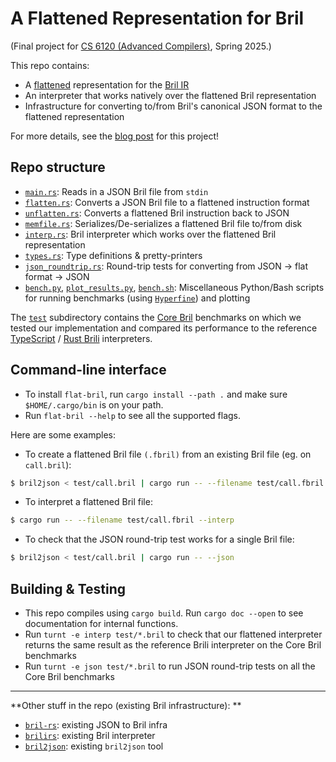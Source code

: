 # A Flattened Representation for Bril

(Final project for [CS 6120 (Advanced Compilers)](https://www.cs.cornell.edu/courses/cs6120/2025sp/https://www.cs.cornell.edu/courses/cs6120/2025sp/), Spring 2025.)

This repo contains: 
- A [flattened](https://www.cs.cornell.edu/~asampson/blog/flattening.html) representation for the [Bril IR](https://capra.cs.cornell.edu/bril/)
- An interpreter that works natively over the flattened Bril representation
- Infrastructure for converting to/from Bril's canonical JSON format to the flattened representation

For more details, see the [blog post](https://www.cs.cornell.edu/courses/cs6120/2025sp/blog/flat-bril/) for this project!

## Repo structure
- [`main.rs`](./src/main.rs): Reads in a JSON Bril file from `stdin`
- [`flatten.rs`](./src/flatten.rs): Converts a JSON Bril file to a flattened instruction format 
- [`unflatten.rs`](./src/unflatten.rs): Converts a flattened Bril instruction back to JSON
- [`memfile.rs`](./src/memfile.rs): Serializes/De-serializes a flattened Bril file to/from disk
- [`interp.rs`](./src/interp.rs): Bril interpreter which works over the flattened Bril representation
- [`types.rs`](./src/flatten.rs): Type definitions & pretty-printers
- [`json_roundtrip.rs`](.src/json_round_trip.rs): Round-trip tests for converting from JSON -> flat format -> JSON
- [`bench.py`](./bench.py), [`plot_results.py`](./plot_results.py), [`bench.sh`](./bench.sh): Miscellaneous Python/Bash scripts for running benchmarks (using [`Hyperfine`](https://github.com/sharkdp/hyperfine)) and plotting

The [`test`](./test/) subdirectory contains the [Core Bril](https://capra.cs.cornell.edu/bril/lang/core.html) benchmarks on which we tested our implementation and
compared its performance to the reference [TypeScript](https://capra.cs.cornell.edu/bril/tools/interp.html) / [Rust Brili](https://capra.cs.cornell.edu/bril/tools/brilirs.html) interpreters. 

## Command-line interface
- To install `flat-bril`, run `cargo install --path .` and make sure `$HOME/.cargo/bin` is on your path. 
- Run `flat-bril --help` to see all the supported flags. 

Here are some examples:      
- To create a flattened Bril file `(.fbril)` from an existing Bril file (eg. on `call.bril`):
```bash
$ bril2json < test/call.bril | cargo run -- --filename test/call.fbril --fbril
```
- To interpret a flattened Bril file:
```bash 
$ cargo run -- --filename test/call.fbril --interp
```
- To check that the JSON round-trip test works for a single Bril file:
```bash 
$ bril2json < test/call.bril | cargo run -- --json
```

## Building & Testing
- This repo compiles using `cargo build`. Run `cargo doc --open` to see documentation for internal functions.
- Run `turnt -e interp test/*.bril` to check that our flattened interpreter returns the same result as the reference Brili interpreter on the Core Bril benchmarks
- Run `turnt -e json test/*.bril` to run JSON round-trip tests on all the Core Bril benchmarks


***

**Other stuff in the repo (existing Bril infrastructure): **
- [`bril-rs`](./bril-rs/): existing JSON to Bril infra
- [`brilirs`](./brilirs/): existing Bril interpreter 
- [`bril2json`](./bril-rs/bril2json/): existing `bril2json` tool

